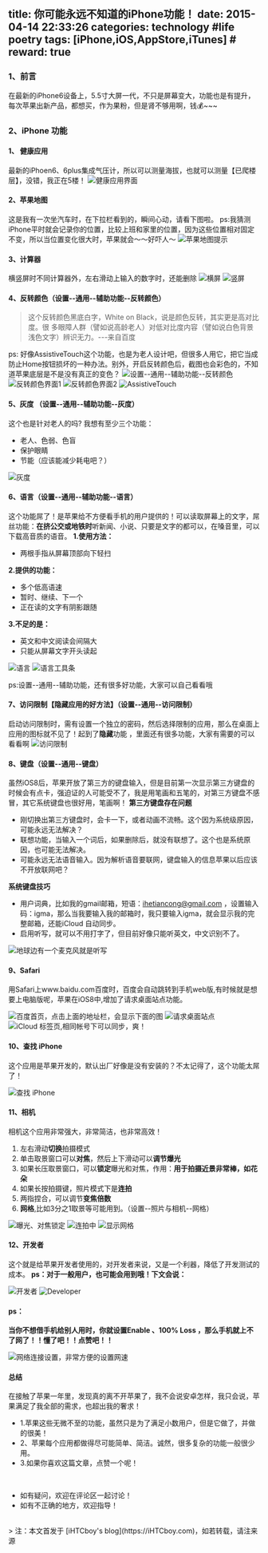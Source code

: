 title: 你可能永远不知道的iPhone功能！
date: 2015-04-14 22:33:26
categories: technology  #life poetry
tags: [iPhone,iOS,AppStore,iTunes]  # <!--more-->
reward: true
---

### 1、前言
在最新的iPhone6设备上，5.5寸大屏一代，不只是屏幕变大，功能也是有提升，每次苹果出新产品，都想买，作为果粉，但是肾不够用啊，钱💰~~~

<!--more-->

### 2、iPhone 功能
#### 1、 健康应用
最新的iPhoen6、6plus集成气压计，所以可以测量海拔，也就可以测量【已爬楼层】，没错，我正在5楼！
![健康应用界面](http://upload-images.jianshu.io/upload_images/99517-2cb050fa7fd3b219.PNG)

#### 2、苹果地图
这是我有一次坐汽车时，在下拉栏看到的，瞬间心动，请看下图啦。
ps:我猜测iPhone平时就会记录你的位置，比较上班和家里的位置，因为这些位置相对固定不变，所以当位置变化很大时，苹果就会～～好吓人～
![苹果地图提示](http://upload-images.jianshu.io/upload_images/99517-1ba7cbba40e0f01b.JPG)

#### 3、计算器
横竖屏时不同计算器外，左右滑动上输入的数字时，还能删除
![横屏](http://upload-images.jianshu.io/upload_images/99517-3a5cf5abbdd59eed.PNG)
![竖屏](http://upload-images.jianshu.io/upload_images/99517-bd569b2b3ae7f286.PNG)

#### 4、反转颜色（设置--通用--辅助功能--反转颜色）
> 这个反转颜色黑底白字，White on Black，说是颜色反转，其实更是高对比度。很 多眼障人群（譬如说高龄老人）对低对比度内容（譬如说白色背景浅色文字）辨识无力。---来自百度

ps: 好像AssistiveTouch这个功能，也是为老人设计吧，但很多人用它，把它当成防止Home按钮损坏的一种办法。别外，开启反转颜色后，截图也会彩色的，不知道苹果底层是不是没有真正的变色？
![设置--通用--辅助功能--反转颜色](http://upload-images.jianshu.io/upload_images/99517-c168d5b14cd3fdcd.PNG)
![反转颜色界面1](http://upload-images.jianshu.io/upload_images/99517-ff5a5278c29d7611.JPG)
![反转颜色界面2](http://upload-images.jianshu.io/upload_images/99517-d4583d0055f012d8.JPG)
![AssistiveTouch](http://upload-images.jianshu.io/upload_images/99517-0dbffd364acb9fb7.PNG)

#### 5、灰度 （设置--通用--辅助功能--灰度）
这个也是针对老人的吗? 我想有至少三个功能：
- 老人、色弱、色盲
- 保护眼睛
- 节能（应该能减少耗电吧？）

![灰度](http://upload-images.jianshu.io/upload_images/99517-7cc5dd3274950faf.JPG)

#### 6、语言（设置--通用--辅助功能--语言）
这个功能屌了！是苹果给不方便看手机的用户提供的！可以读取屏幕上的文字，屌丝功能：**在挤公交或地铁时**听新闻、小说、只要是文字的都可以，在嗓音里，可以下载高音质的语音。
**1.使用方法：**
- 两根手指从屏幕顶部向下轻扫

**2.提供的功能：**
- 多个低高语速
- 暂时、继续、下一个
- 正在读的文字有阴影跟随

**3.不足的是：**
- 英文和中文阅读会间隔大
- 只能从屏幕文字开头读起

![语言](http://upload-images.jianshu.io/upload_images/99517-c6b2bf32fee7a063.PNG)
![语言工具条](http://upload-images.jianshu.io/upload_images/99517-bee0664a549bc6fd.PNG)

ps:设置--通用--辅助功能，还有很多好功能，大家可以自己看看哦

#### 7、访问限制【隐藏应用的好方法】（设置--通用--访问限制）
启动访问限制时，需有设置一个独立的密码，然后选择限制的应用，那么在桌面上应用的图标就不见了！起到了**隐藏**功能 ，里面还有很多功能，大家有需要的可以看看啊
![访问限制](http://upload-images.jianshu.io/upload_images/99517-3de57cb908e888d6.PNG)

#### 8、键盘（设置--通用--键盘）
虽然iOS8后，苹果开放了第三方的键盘输入，但是目前第一次显示第三方键盘的时候会有点卡，强迫证的人可能受不了，我是用笔画和五笔的，对第三方键盘不感冒，其它系统键盘也很好用，笔画啊！
**第三方键盘存在问题**
- 刚切换出第三方键盘时，会卡一下，或者动画不流畅。这个因为系统级原因，可能永远无法解决？
- 联想功能，当输入一个词后，如果删除后，就没有联想了。这个也是系统原因，也可能无法解决。
- 可能永远无法语音输入。因为解析语音要联网，键盘输入的信息苹果以后应该不开放联网吧？

**系统键盘技巧**
- 用户词典，比如我的gmail邮箱，短语：ihetiancong@gmail.com ，设置输入码：igma，那么当我要输入我的邮箱时，我只要输入igma，就会显示我的完整邮箱，还能iCloud 自动同步。
- 启用听写，就可以不用打字了，但目前好像只能听英文，中文识别不了。

![地球边有一个麦克风就是听写](http://upload-images.jianshu.io/upload_images/99517-3e2b1909edeff817.PNG)

#### 9、Safari
用Safari上www.baidu.com百度时，百度会自动跳转到手机web版,有时候就是想要上电脑版呢，苹果在iOS8中,增加了请求桌面站点功能。

![百度首页，点击上面的地址栏，会显示下面的图](http://upload-images.jianshu.io/upload_images/99517-8f9793d5848e8bed.PNG)
![请求桌面站点](http://upload-images.jianshu.io/upload_images/99517-df75e81dc591ca60.PNG)
![iCloud 标签页,相同帐号下可以同步，爽！](http://upload-images.jianshu.io/upload_images/99517-b5e4c8ea60a76008.PNG)

#### 10、查找 iPhone
这个应用是苹果开发的，默认出厂好像是没有安装的？不太记得了，这个功能太屌了！

![查找 iPhone](http://upload-images.jianshu.io/upload_images/99517-059015fc20277a63.PNG)

#### 11、相机
相机这个应用非常强大，非常简洁，也非常高效！

1. 左右滑动**切换**拍摄模式
2. 单击取景窗口可以**对焦**，然后上下滑动可以**调节爆光**
3. 如果长压取景窗口，可以**锁定**曝光和对焦，作用：**用于拍摄近景非常棒，如花朵**
4. 如果长按拍摄键，照片模式下是**连拍**
5. 两指捏合，可以调节**变焦倍数**
6. **网格**,比如3分之1取景等可能用到。（设置--照片与相机--网格）

![曝光、对焦锁定](http://upload-images.jianshu.io/upload_images/99517-0d3d3333ce10d429.PNG)
![连拍中](http://upload-images.jianshu.io/upload_images/99517-45a34260f45975ad.PNG)
![显示网格](http://upload-images.jianshu.io/upload_images/99517-7e564c08b0ca827f.PNG)


#### 12、开发者
这个就是给苹果开发者使用的，对开发者来说，又是一个利器，降低了开发测试的成本。
**ps：对于一般用户，也可能会用到哦！下文会说：**

![开发者](http://upload-images.jianshu.io/upload_images/99517-19e0b3803edb0b9e.PNG)
![Developer](http://upload-images.jianshu.io/upload_images/99517-7721458c8884d9ea.PNG)

#### ps：
**当你不想借手机给别人用时，你就设置Enable 、100% Loss ，那么手机就上不了网了！！懂了吧！！点赞吧！！**

![网络连接设置，非常方便的设置网速](http://upload-images.jianshu.io/upload_images/99517-56706da6f8b3c269.PNG)


#### 总结
在接触了苹果一年里，发现真的离不开苹果了，我不会说安卓怎样，我只会说，苹果满足了我全部的需求，也超出我的奢求！

- 1.苹果这些无微不至的功能，虽然只是为了满足小数用户，但是它做了，并做的很美！
- 2、苹果每个应用都做得尽可能简单、简洁。诚然，很多复杂的功能一般很少用。
- 3.如果你喜欢这篇文章，点赞一个呢！

<br>

- 如有疑问，欢迎在评论区一起讨论！
- 如有不正确的地方，欢迎指导！

<br>
> 注：本文首发于 [iHTCboy's blog](https://iHTCboy.com)，如若转载，请注来源

